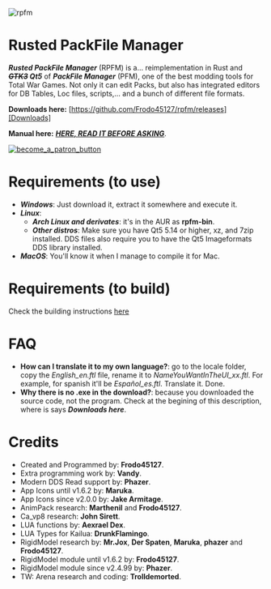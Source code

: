 ![rpfm](https://github.com/Frodo45127/rpfm/assets/15714929/3a820a6a-f7c9-4b15-8c2d-44605e751f5d)
# Rusted PackFile Manager
***Rusted PackFile Manager*** (RPFM) is a... reimplementation in Rust and ***~~GTK3~~ Qt5*** of ***PackFile Manager*** (PFM), one of the best modding tools for Total War Games. Not only it can edit Packs, but also has integrated editors for DB Tables, Loc files, scripts,... and a bunch of different file formats.

**Downloads here:** [https://github.com/Frodo45127/rpfm/releases][Downloads]

**Manual here:** [***HERE, READ IT BEFORE ASKING***][Manual].

[![become_a_patron_button](https://user-images.githubusercontent.com/15714929/40394531-2130b9ce-5e24-11e8-91a2-bbf8e6e75d21.png)][Patreon]

# Requirements (to use)
* ***Windows***: Just download it, extract it somewhere and execute it.
* ***Linux***:
    - ***Arch Linux and derivates***: it's in the AUR as **rpfm-bin**.
    - ***Other distros***: Make sure you have Qt5 5.14 or higher, xz, and 7zip installed. DDS files also require you to have the Qt5 Imageformats DDS library installed.
* ***MacOS***: You'll know it when I manage to compile it for Mac.

# Requirements (to build)

Check the building instructions [here][CompInst]

# FAQ
- **How can I translate it to my own language?**: go to the locale folder, copy the *English_en.ftl* file, rename it to *NameYouWantInTheUI_xx.ftl*. For example, for spanish it'll be *Español_es.ftl*. Translate it. Done.
- **Why there is no .exe in the download?**: because you downloaded the source code, not the program. Check at the begining of this description, where is says ***Downloads here***.

# Credits
* Created and Programmed by: **Frodo45127**.
* Extra programming work by: **Vandy**.
* Modern DDS Read support by: **Phazer**.
* App Icons until v1.6.2 by: **Maruka**.
* App Icons since v2.0.0 by: **Jake Armitage**.
* AnimPack research: **Marthenil** and **Frodo45127**.
* Ca\_vp8 research: **John Sirett**.
* LUA functions by: **Aexrael Dex**.
* LUA Types for Kailua: **DrunkFlamingo**.
* RigidModel research by: **Mr.Jox**, **Der Spaten**, **Maruka**, **phazer** and **Frodo45127**.
* RigidModel module until v1.6.2 by: **Frodo45127**.
* RigidModel module since v2.4.99 by: **Phazer**.
* TW: Arena research and coding: **Trolldemorted**.

[Rustup download]: https://www.rustup.rs/ "Here you can download it :)"
[Patreon]: https://www.patreon.com/RPFM
[Manual]: https://frodo45127.github.io/rpfm/
[Downloads]: https://github.com/Frodo45127/rpfm/releases
[CompInst]: https://frodo45127.github.io/rpfm/chapter_comp.html
